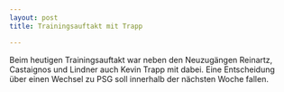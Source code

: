 ```yaml
---
layout: post
title: Trainingsauftakt mit Trapp

---
```


Beim heutigen Trainingsauftakt war neben den Neuzugängen Reinartz, Castaignos und Lindner auch Kevin Trapp mit dabei. Eine Entscheidung über einen Wechsel zu PSG soll innerhalb der nächsten Woche fallen.


